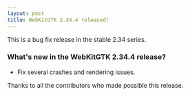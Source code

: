 ```yaml
---
layout: post
title: WebKitGTK 2.34.4 released!
---
```


This is a bug fix release in the stable 2.34 series.

### What's new in the WebKitGTK 2.34.4 release?

 - Fix several crashes and rendering issues.

Thanks to all the contributors who made possible this release.